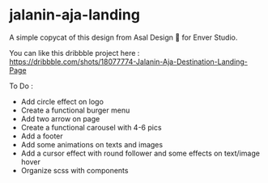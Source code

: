 # jalanin-aja-landing

A simple copycat of this design from Asal Design 🐧 for Enver Studio.

You can like this dribbble project here : https://dribbble.com/shots/18077774-Jalanin-Aja-Destination-Landing-Page


To Do :

- Add circle effect on logo
- Create a functional burger menu
- Add two arrow on page
- Create a functional carousel with 4-6 pics
- Add a footer
- Add some animations on texts and images
- Add a cursor effect with round follower and some effects on text/image hover
- Organize scss with components
